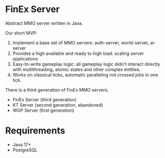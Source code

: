 # FinEx Server
Abstract MMO server written in Java.

Our short MVP:
1. Implement a base set of MMO servers: auth-server, world-server, ai-server
2. Provides a high available and ready to high load: scaling server applications 
3. Easy-to-write gameplay logic: all gameplay logic didn't interact directly with multithreading, atomic states and other complex entities.
4. Works on classical ticks, automatic paralleling not crossed jobs in one tick.

There is a third generation of FinEx MMO servers.
 - FinEx Server (third generation)
 - KT Server (second generation, abandoned)
 - WGP Server (first generation)

# Requirements
 - Java 17+
 - PostgreSQL